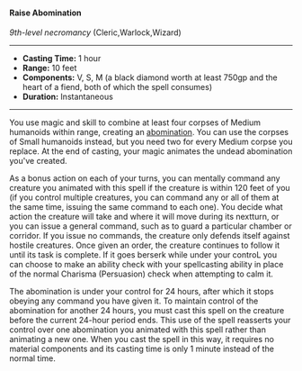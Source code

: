 #### Raise Abomination
*9th-level necromancy* (Cleric,Warlock,Wizard)
___
- **Casting Time:** 1 hour
- **Range:** 10 feet
- **Components:** V, S, M (a black diamond worth at least 750gp and the heart of a fiend, both of which the spell consumes)
- **Duration:** Instantaneous
---
You use magic and skill to combine at least four corpses of Medium humanoids within range, creating an [abomination](/Creatures/Abomination.md). You can use the corpses of Small humanoids instead, but you need two for every Medium corpse you replace. At the end of casting, your magic animates the undead abomination you've created.

As a bonus action on each of your turns, you can mentally command any creature you animated with this spell if the creature is within 120 feet of you (if you control multiple creatures, you can command any or all of them at the same time, issuing the same command to each one). You decide what action the creature will take and where it will move during its nextturn, or you can issue a general command, such as to guard a particular chamber or corridor. If you issue no commands, the creature only defends itself against hostile creatures. Once given an order, the creature continues to follow it until its task is complete. If it goes berserk while under your controL you can choose to make an ability check with your spellcasting ability in place of the normal Charisma (Persuasion) check when attempting to calm it.

The abomination is under your control for 24 hours, after which it stops obeying any command you have given it. To maintain control of the abomination for another 24 hours, you must cast this spell on the creature before the current 24-hour period ends. This use of the spell reasserts your control over one abomination you animated with this spell rather than animating a new one. When you cast the spell in this way, it requires no material components and its casting time is only 1 minute instead of the normal time.
